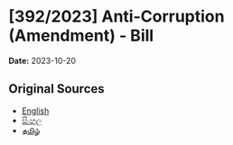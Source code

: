# [392/2023] Anti-Corruption (Amendment) - Bill

**Date:** 2023-10-20

## Original Sources

- [English](https://documents.gov.lk/view/bills/2023/10/392-2023_E.pdf)
- [සිංහල](https://documents.gov.lk/view/bills/2023/10/392-2023_S.pdf)
- [தமிழ்](https://documents.gov.lk/view/bills/2023/10/392-2023_T.pdf)
